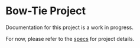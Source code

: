 # Bow-Tie Project
Documentation for this project is a work in progress.

For now, please refer to the [specs](specs.yaml) for project details.
